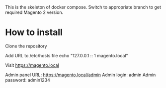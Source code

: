 This is the skeleton of docker compose. Switch to appropriate branch to get required Magento 2 version.

# How to install

Clone the repository

Add URL to /etc/hosts file
echo "127.0.0.1 :: 1 magento.local"

Visit https://magento.local

Admin panel URL: https://magento.local/admin
Admin login: admin
Admin password: admin1234
